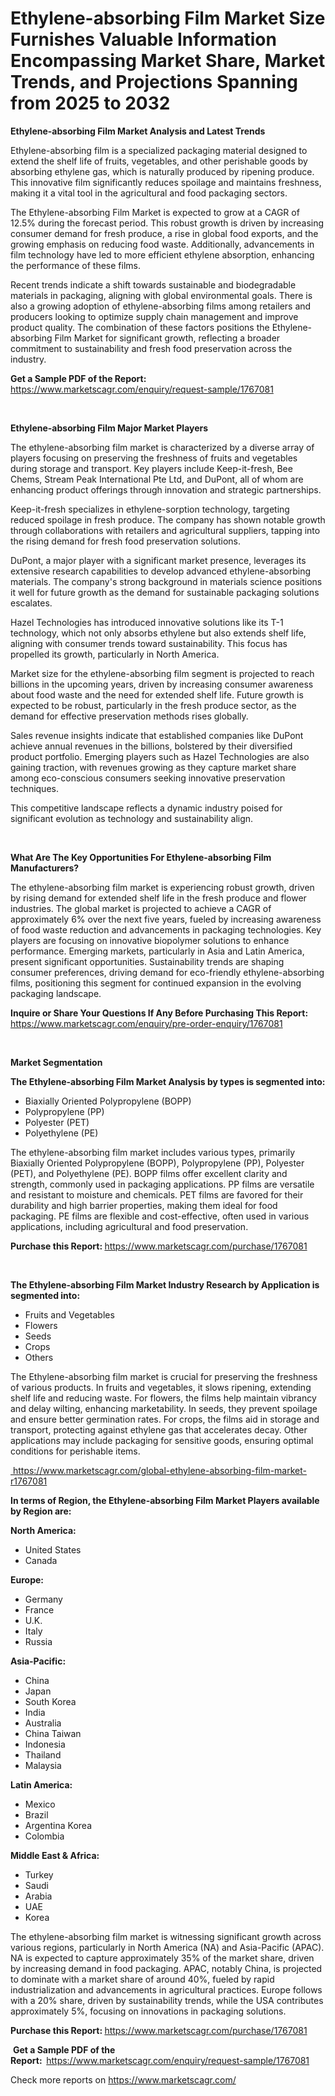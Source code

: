 <p><h1>Ethylene-absorbing Film Market Size Furnishes Valuable Information Encompassing Market Share, Market Trends, and Projections Spanning from 2025 to 2032</h1></p><p><strong>Ethylene-absorbing Film Market Analysis and Latest Trends</strong></p>
<p><p>Ethylene-absorbing film is a specialized packaging material designed to extend the shelf life of fruits, vegetables, and other perishable goods by absorbing ethylene gas, which is naturally produced by ripening produce. This innovative film significantly reduces spoilage and maintains freshness, making it a vital tool in the agricultural and food packaging sectors. </p><p>The Ethylene-absorbing Film Market is expected to grow at a CAGR of 12.5% during the forecast period. This robust growth is driven by increasing consumer demand for fresh produce, a rise in global food exports, and the growing emphasis on reducing food waste. Additionally, advancements in film technology have led to more efficient ethylene absorption, enhancing the performance of these films. </p><p>Recent trends indicate a shift towards sustainable and biodegradable materials in packaging, aligning with global environmental goals. There is also a growing adoption of ethylene-absorbing films among retailers and producers looking to optimize supply chain management and improve product quality. The combination of these factors positions the Ethylene-absorbing Film Market for significant growth, reflecting a broader commitment to sustainability and fresh food preservation across the industry.</p></p>
<p><strong>Get a Sample PDF of the Report:&nbsp;</strong> <a href="https://www.marketscagr.com/enquiry/request-sample/1767081?utm_campaign=2097&utm_medium=2&utm_source=Github&utm_content=ia&utm_term=03042025&utm_id=ethylene-absorbing-film">https://www.marketscagr.com/enquiry/request-sample/1767081</a></p>
<p>&nbsp;</p>
<p><strong>Ethylene-absorbing Film Major Market Players</strong></p>
<p><p>The ethylene-absorbing film market is characterized by a diverse array of players focusing on preserving the freshness of fruits and vegetables during storage and transport. Key players include Keep-it-fresh, Bee Chems, Stream Peak International Pte Ltd, and DuPont, all of whom are enhancing product offerings through innovation and strategic partnerships.</p><p>Keep-it-fresh specializes in ethylene-sorption technology, targeting reduced spoilage in fresh produce. The company has shown notable growth through collaborations with retailers and agricultural suppliers, tapping into the rising demand for fresh food preservation solutions. </p><p>DuPont, a major player with a significant market presence, leverages its extensive research capabilities to develop advanced ethylene-absorbing materials. The company's strong background in materials science positions it well for future growth as the demand for sustainable packaging solutions escalates. </p><p>Hazel Technologies has introduced innovative solutions like its T-1 technology, which not only absorbs ethylene but also extends shelf life, aligning with consumer trends toward sustainability. This focus has propelled its growth, particularly in North America.</p><p>Market size for the ethylene-absorbing film segment is projected to reach billions in the upcoming years, driven by increasing consumer awareness about food waste and the need for extended shelf life. Future growth is expected to be robust, particularly in the fresh produce sector, as the demand for effective preservation methods rises globally.</p><p>Sales revenue insights indicate that established companies like DuPont achieve annual revenues in the billions, bolstered by their diversified product portfolio. Emerging players such as Hazel Technologies are also gaining traction, with revenues growing as they capture market share among eco-conscious consumers seeking innovative preservation techniques. </p><p>This competitive landscape reflects a dynamic industry poised for significant evolution as technology and sustainability align.</p></p>
<p>&nbsp;</p>
<p><strong>What Are The Key Opportunities For Ethylene-absorbing Film Manufacturers?</strong></p>
<p><p>The ethylene-absorbing film market is experiencing robust growth, driven by rising demand for extended shelf life in the fresh produce and flower industries. The global market is projected to achieve a CAGR of approximately 6% over the next five years, fueled by increasing awareness of food waste reduction and advancements in packaging technologies. Key players are focusing on innovative biopolymer solutions to enhance performance. Emerging markets, particularly in Asia and Latin America, present significant opportunities. Sustainability trends are shaping consumer preferences, driving demand for eco-friendly ethylene-absorbing films, positioning this segment for continued expansion in the evolving packaging landscape.</p></p>
<p><strong>Inquire or Share Your Questions If Any Before Purchasing This Report:</strong> <a href="https://www.marketscagr.com/enquiry/pre-order-enquiry/1767081?utm_campaign=2097&utm_medium=2&utm_source=Github&utm_content=ia&utm_term=03042025&utm_id=ethylene-absorbing-film">https://www.marketscagr.com/enquiry/pre-order-enquiry/1767081</a></p>
<p>&nbsp;</p>
<p><strong>Market Segmentation</strong></p>
<p><strong>The Ethylene-absorbing Film Market Analysis by types is segmented into:</strong></p>
<p><ul><li>Biaxially Oriented Polypropylene (BOPP)</li><li>Polypropylene (PP)</li><li>Polyester (PET)</li><li>Polyethylene (PE)</li></ul></p>
<p><p>The ethylene-absorbing film market includes various types, primarily Biaxially Oriented Polypropylene (BOPP), Polypropylene (PP), Polyester (PET), and Polyethylene (PE). BOPP films offer excellent clarity and strength, commonly used in packaging applications. PP films are versatile and resistant to moisture and chemicals. PET films are favored for their durability and high barrier properties, making them ideal for food packaging. PE films are flexible and cost-effective, often used in various applications, including agricultural and food preservation.</p></p>
<p><strong>Purchase this Report:&nbsp;</strong><a href="https://www.marketscagr.com/purchase/1767081?utm_campaign=2097&utm_medium=2&utm_source=Github&utm_content=ia&utm_term=03042025&utm_id=ethylene-absorbing-film">https://www.marketscagr.com/purchase/1767081</a></p>
<p>&nbsp;</p>
<p><strong>The Ethylene-absorbing Film Market Industry Research by Application is segmented into:</strong></p>
<p><ul><li>Fruits and Vegetables</li><li>Flowers</li><li>Seeds</li><li>Crops</li><li>Others</li></ul></p>
<p><p>The Ethylene-absorbing film market is crucial for preserving the freshness of various products. In fruits and vegetables, it slows ripening, extending shelf life and reducing waste. For flowers, the films help maintain vibrancy and delay wilting, enhancing marketability. In seeds, they prevent spoilage and ensure better germination rates. For crops, the films aid in storage and transport, protecting against ethylene gas that accelerates decay. Other applications may include packaging for sensitive goods, ensuring optimal conditions for perishable items.</p></p>
<p><a href="https://www.marketscagr.com/global-ethylene-absorbing-film-market-r1767081?utm_campaign=2097&utm_medium=2&utm_source=Github&utm_content=ia&utm_term=03042025&utm_id=ethylene-absorbing-film">&nbsp;https://www.marketscagr.com/global-ethylene-absorbing-film-market-r1767081</a></p>
<p><strong>In terms of Region, the Ethylene-absorbing Film Market Players available by Region are:</strong></p>
<p>
    <p> <strong> North America: </strong>
        <ul>
            <li>United States</li>
            <li>Canada</li>
        </ul>
        </p> 
    <p> <strong> Europe: </strong>
        <ul>
            <li>Germany</li>
            <li>France</li>
            <li>U.K.</li>
            <li>Italy</li>
            <li>Russia</li>
        </ul>
        </p> 
    <p> <strong> Asia-Pacific: </strong>
        <ul>
            <li>China</li>
            <li>Japan</li>
            <li>South Korea</li>
            <li>India</li>
            <li>Australia</li>
            <li>China Taiwan</li>
            <li>Indonesia</li>
            <li>Thailand</li>
            <li>Malaysia</li>
        </ul>
        </p> 
    <p> <strong> Latin America: </strong>
        <ul>
            <li>Mexico</li>
            <li>Brazil</li>
            <li>Argentina Korea</li>
            <li>Colombia</li>
        </ul>
        </p> 
    <p> <strong> Middle East & Africa: </strong>
        <ul>
            <li>Turkey</li>
            <li>Saudi</li>
            <li>Arabia</li>
            <li>UAE</li>
            <li>Korea</li>
        </ul>
    </p>
    </p>
<p><p>The ethylene-absorbing film market is witnessing significant growth across various regions, particularly in North America (NA) and Asia-Pacific (APAC). NA is expected to capture approximately 35% of the market share, driven by increasing demand in food packaging. APAC, notably China, is projected to dominate with a market share of around 40%, fueled by rapid industrialization and advancements in agricultural practices. Europe follows with a 20% share, driven by sustainability trends, while the USA contributes approximately 5%, focusing on innovations in packaging solutions.</p></p>
<p><strong>Purchase this Report: </strong><a href="https://www.marketscagr.com/purchase/1767081?utm_campaign=2097&utm_medium=2&utm_source=Github&utm_content=ia&utm_term=03042025&utm_id=ethylene-absorbing-film">https://www.marketscagr.com/purchase/1767081</a></p>
<p>&nbsp;<strong>Get a Sample PDF of the Report:&nbsp;&nbsp;</strong><a href="https://www.marketscagr.com/enquiry/request-sample/1767081?utm_campaign=2097&utm_medium=2&utm_source=Github&utm_content=ia&utm_term=03042025&utm_id=ethylene-absorbing-film">https://www.marketscagr.com/enquiry/request-sample/1767081</a></p>
<p><strong></strong></p>
<p>Check more reports on <a href="https://www.marketscagr.com/?utm_campaign=2097&utm_medium=2&utm_source=Github&utm_content=ia&utm_term=03042025&utm_id=ethylene-absorbing-film">https://www.marketscagr.com/</a></p>